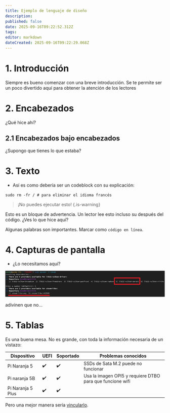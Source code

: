 ```yaml
---
title: Ejemplo de lenguaje de diseño
description:
published: false
date: 2025-09-16T09:22:52.312Z
tags:
editor: markdown
dateCreated: 2025-09-16T09:22:29.068Z
---
```


# 1. Introducción

Siempre es bueno comenzar con una breve introducción. Se te permite ser un poco divertido aquí para obtener la atención de los lectores

# 2. Encabezados

¿Qué hice ahí?

## 2.1 Encabezados bajo encabezados

¿Supongo que tienes lo que estaba?

# 3. Texto

- Así es como debería ser un codeblock con su explicación:

```
sudo rm -fr / # para eliminar el idioma francés
```

> ¡No puedes ejecutar esto!
> {.is-warning}

Esto es un bloque de advertencia. Un lector lee esto incluso su después del código. ¿Ves lo que hice aquí?

Algunas palabras son importantes. Marcar como `código en línea`.

# 4. Capturas de pantalla

- ¿Lo necesitamos aquí?

![steam\\_libs\\_selection.png](/steam_libs_selection.png)

adivinen que no...

# 5. Tablas

Es una buena mesa. No es grande, con toda la información necesaria de un vistazo:

| Dispositivo       | UEFI | Soportado | Problemas conocidos                                       |
| ----------------- | ---- | --------- | --------------------------------------------------------- |
| Pi Naranja 5      | ✔️   | ✔️        | SSDs de Sata M.2 puede no funcionar       |
| Pi naranja 5B     | ✔️   | ✔️        | Usa la imagen OPI5 y requiere DTBO para que funcione wifi |
| Pi Naranja 5 Plus | ✔️   | ✔️        |                                                           |

Pero una mejor manera sería [vincularlo](/en/orangepi-5).
